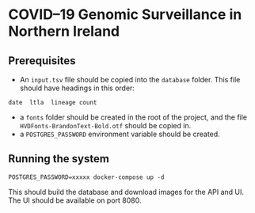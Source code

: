# COVID–19 Genomic Surveillance in Northern Ireland

## Prerequisites

* An `input.tsv` file should be copied into the `database` folder. This file should have headings in this order:
```
date  ltla  lineage count
```
* a `fonts` folder should be created in the root of the project, and the file `HVDFonts-BrandonText-Bold.otf` should be copied in.
* a `POSTGRES_PASSWORD` environment variable should be created.

## Running the system

```
POSTGRES_PASSWORD=xxxxx docker-compose up -d
```
This should build the database and download images for the API and UI. The UI should be available on port 8080.

